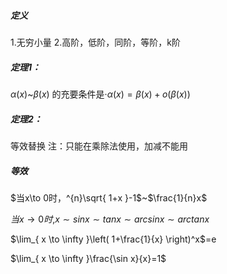 ##### 定义
1.无穷小量
2.高阶，低阶，同阶，等阶，k阶
##### 定理1：

$\alpha(x)$~$\beta(x)$ 的充要条件是·$\alpha(x)=\beta(x)+o(\beta(x))$

##### 定理2：
等效替换
注：只能在乘除法使用，加减不能用

##### 等效
$当x\to 0时，^{n}\sqrt{ 1+x }-1$~$\frac{1}{n}x$

$当x\to0时$,$x\sim sinx\sim tanx\sim arcsinx\sim arctanx$

$\lim_{ x \to \infty }\left( 1+\frac{1}{x} \right)^x$=e

$\lim_{ x \to \infty }\frac{\sin x}{x}=1$
